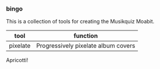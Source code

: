 ### bingo

This is a collection of tools for creating the Musikquiz Moabit.

| tool         | function |
|--------------|-----------|
| pixelate | Progressively pixelate album covers  |

Apricotti!
